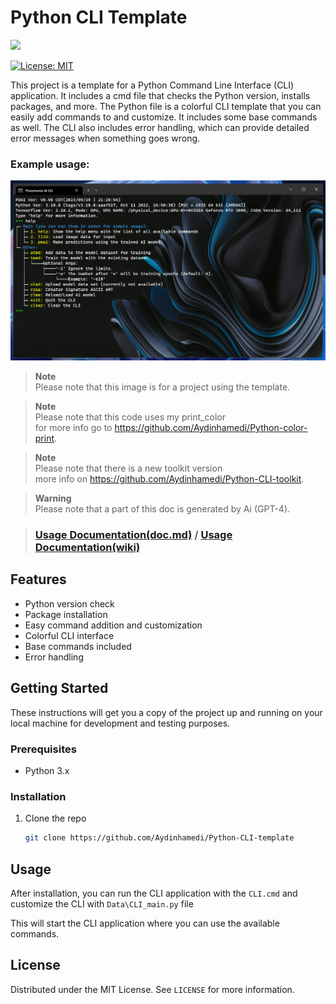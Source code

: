 # Python CLI Template
<img src="https://img.shields.io/badge/Python-FFD43B?style=for-the-badge&logo=python&logoColor=blue"/>

[![License: MIT](https://img.shields.io/badge/License-MIT-yellow.svg)](https://opensource.org/licenses/MIT)

This project is a template for a Python Command Line Interface (CLI) application. It includes a cmd file that checks the Python version, installs packages, and more. The Python file is a colorful CLI template that you can easily add commands to and customize. It includes some base commands as well.
The CLI also includes error handling, which can provide detailed error messages when something goes wrong.


### Example usage:

![Example](Screenshot.png)  

> **Note**\
>  Please note that this image is for a project using the template.

>  **Note**\
>  Please note that this code uses my print_color\
>  for more info go to https://github.com/Aydinhamedi/Python-color-print.

>  **Note**\
>  Please note that there is a new toolkit version\
>  more info on https://github.com/Aydinhamedi/Python-CLI-toolkit.

>  **Warning**\
>  Please note that a part of this doc is generated by Ai (GPT-4).

> ### [Usage Documentation(doc.md)](doc.md) / [Usage Documentation(wiki)](https://github.com/Aydinhamedi/Python-CLI-template/wiki)

## Features

- Python version check
- Package installation
- Easy command addition and customization
- Colorful CLI interface
- Base commands included
- Error handling

## Getting Started

These instructions will get you a copy of the project up and running on your local machine for development and testing purposes.

### Prerequisites

- Python 3.x

### Installation

1. Clone the repo
   ```sh
   git clone https://github.com/Aydinhamedi/Python-CLI-template
   ```

## Usage

After installation, you can run the CLI application with the `CLI.cmd` and customize the CLI with `Data\CLI_main.py` file

This will start the CLI application where you can use the available commands.


## License

Distributed under the MIT License. See `LICENSE` for more information.

